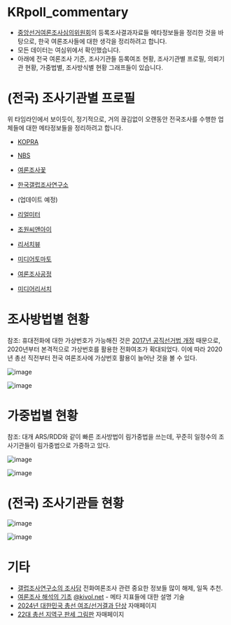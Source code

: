 # KRpoll_commentary

* [중앙선거여론조사심의위원회](https://www.nesdc.go.kr/portal/main.do)의 등록조사결과자료들 메타정보들을 정리한 것을 바탕으로, 한국 여론조사들에 대한 생각을 정리하려고 합니다.
* 모든 데이터는 여심위에서 확인했습니다.
* 아래에 전국 여론조사 기준, 조사기관들 등록여조 현황, 조사기관별 프로필, 의뢰기관 현황, 가중법별, 조사방식별 현황 그래프들이 있습니다.


# (전국) 조사기관별 프로필

위 타임라인에서 보이듯이, 정기적으로, 거의 끊김없이 오랜동안 전국조사를 수행한 업체들에 대한 메타정보들을 정리하려고 합니다.

* [KOPRA](KOPRA.md) 
* [NBS](NBS.md) 
* [여론조사꽃](Flower.md) 
* [한국갤럽조사연구소](Gallup.md)

* (업데이트 예정)
* [리얼미터](Realmeter.md)
* [조원씨앤아이](Jowon.md)
* [리서치뷰](ResearchView.md)
* [미디어토마토](MediaTomato.md)
* [여론조사공정](EmptyJustice.md)
* [미디어리서치](MediaResearch.md)

# 조사방법별 현황

참조: 휴대전화에 대한 가상번호가 가능해진 것은 [2017년 공직선거법 개정](https://www.hani.co.kr/arti/politics/assembly/927878.html) 때문으로, 2020년부터 본격적으로 가상번호를 활용한 전화여조가 확대되었다. 이에 따라 2020년 총선 직전부터 전국 여론조사에 가상번호 활용이 늘어난 것을 볼 수 있다.

![image](https://github.com/user-attachments/assets/1a91c850-f873-425e-8c30-69d08f4d63bb)

![image](https://github.com/user-attachments/assets/ace3ca5e-1bfd-49d5-910a-afa73d2a0ef6)



# 가중법별 현황

참조: 대개 ARS/RDD와 같이 빠른 조사방법이 림가중법을 쓰는데, 꾸준히 일정수의 조사기관들이 림가중법으로 가중하고 있다.

![image](https://github.com/user-attachments/assets/92cd1b93-2b86-45ce-a2e1-850fbb1b4faa)

![image](https://github.com/user-attachments/assets/0e9cd645-6caa-4668-89b5-e959a0b443e5)

# (전국) 조사기관들 현황

![image](https://github.com/user-attachments/assets/c0720b4b-944c-480b-b60e-8cade7a86eac)

![image](https://github.com/user-attachments/assets/28e51ce6-f34b-41a4-a88b-3bce20fcbc67)


# 기타

* [갤럽조사연구소의 조사담](https://www.gallup.co.kr/gallupdb/column.asp) 전화여론조사 관련 중요한 정보들 많이 해제, 일독 추천.
* [여론조사 해석의 기초](https://kivoloid.notion.site/194512210ea78000bdfed50cc0e95f76) [@kivol.net](https://bsky.app/profile/kivol.net) - 메타 지표들에 대한 설명 기술
* [2024년 대한민국 총선 여조/선거결과 단상](https://wwolf.github.io/2024KRelection_commentary/) 자매페이지
* [22대 총선 지역구 판세 그림판](https://github.com/WWolf/electionscratchpad_KR2024) 자매페이지
